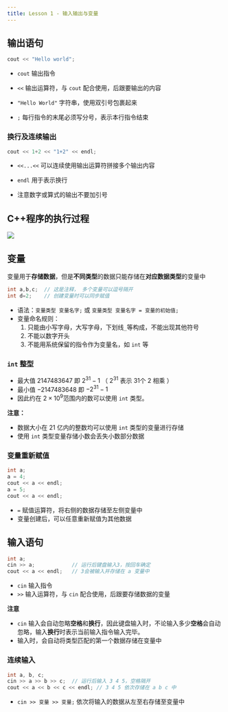 ```yaml
---
title: Lesson 1 - 输入输出与变量
---
```


## 输出语句

```cpp
cout << "Hello world";
```

- `cout` 输出指令

- `<<` 输出运算符，与 `cout` 配合使用，后跟要输出的内容

- `"Hello World"` 字符串，使用双引号包裹起来

- `;` 每行指令的末尾必须写分号，表示本行指令结束



### 换行及连续输出

```cpp
cout << 1+2 << "1+2" << endl;
```

- `<<...<<` 可以连续使用输出运算符拼接多个输出内容

- `endl` 用于表示换行
- 注意数字或算式的输出不要加引号



## C++程序的执行过程

![](https://enryh-image-1302512306.cos.ap-chongqing.myqcloud.com/picgo/%E7%BC%96%E8%AF%91%E5%8E%9F%E7%90%86.png)

## 变量

变量用于**存储数据**，但是**不同类型**的数据只能存储在**对应数据类型**的变量中

```cpp
int a,b,c;  // 这是注释， 多个变量可以逗号隔开
int d=2;    // 创建变量时可以同步赋值
```

- 语法：`变量类型 变量名字;` 或 `变量类型 变量名字 = 变量的初始值;`
- 变量命名规则：
  1. 只能由小写字母，大写字母，下划线`_`等构成，不能出现其他符号
  2. 不能以数字开头
  3. 不能用系统保留的指令作为变量名，如 `int` 等



### `int` 整型

- 最大值 $2147483647$ 即 $2^{31}-1$ （ $2^{31}$ 表示 $31$个 $2$ 相乘 ）
- 最小值 $-2147483648$ 即 $-2^{31}-1$
- 因此约在 $2\times10^{9}$范围内的数可以使用 `int` 类型。

**注意：**

- 数据大小在 21 亿内的整数均可以使用 `int` 类型的变量进行存储
- 使用 `int` 类型变量存储小数会丢失小数部分数据



### 变量重新赋值

```cpp
int a;
a = 4;
cout << a << endl;
a = 5;
cout << a << endl;
```

- `=` 赋值运算符，将右侧的数据存储至左侧变量中
- 变量创建后，可以任意重新赋值为其他数据



## 输入语句

```cpp
int a;
cin >> a;            // 运行后键盘输入3，按回车确定
cout << a << endl;   // 3会被输入并存储在 a 变量中
```

- `cin` 输入指令
- `>>` 输入运算符，与 `cin` 配合使用，后跟要存储数据的变量

**注意**

- `cin` 输入会自动忽略**空格**和**换行**，因此键盘输入时，不论输入多少**空格**会自动忽略，输入**换行**时表示当前输入指令输入完毕。
- 输入时，会自动将类型匹配的第一个数据存储在变量中



### 连续输入

```cpp
int a, b, c;
cin >> a >> b >> c;  // 运行后输入 3 4 5，空格隔开
cout << a << b << c << endl; // 3 4 5 依次存储在 a b c 中
```

- `cin >> 变量 >> 变量;` 依次将输入的数据从左至右存储至变量中 